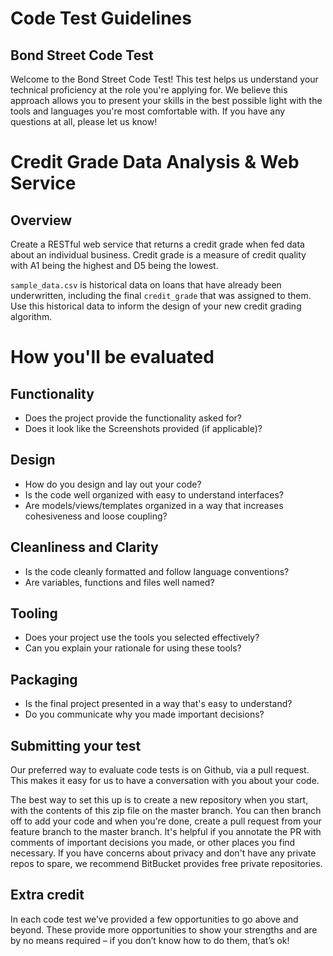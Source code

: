 Code Test Guidelines
====================

Bond Street Code Test
---------------------

Welcome to the Bond Street Code Test!
This test helps us understand your technical proficiency at the role
you're applying for. We believe this approach allows you to
present your skills in the best possible light with the tools and
languages you're most comfortable with.
If you have any questions at all, please let us know!

Credit Grade Data Analysis & Web Service
========================================

Overview
--------

Create a RESTful web service that returns a credit grade when fed data about an individual business. Credit grade is a measure of credit quality with A1 being the highest and D5 being the lowest.

`sample_data.csv` is historical data on loans that have already been underwritten, including the final `credit_grade` that was assigned to them. Use this historical data to inform the design of your new credit grading algorithm.

How you'll be evaluated
=======================

Functionality
-------------

* Does the project provide the functionality asked for?
* Does it look like the Screenshots provided (if applicable)?

Design
------

* How do you design and lay out your code?
* Is the code well organized with easy to understand
interfaces?
* Are models/views/templates organized in a way that
increases cohesiveness and loose coupling?

Cleanliness and Clarity
-----------------------

* Is the code cleanly formatted and follow language
conventions?
* Are variables, functions and files well named?

Tooling
-------

* Does your project use the tools you selected effectively?
* Can you explain your rationale for using these tools?

Packaging
---------

* Is the final project presented in a way that's easy to
understand?
* Do you communicate why you made important decisions?

Submitting your test
--------------------

Our preferred way to evaluate code tests is on Github, via a pull
request. This makes it easy for us to have a conversation with you
about your code.

The best way to set this up is to create a new repository when you
start, with the contents of this zip file on the master branch. You
can then branch off to add your code and when you're done, create
a pull request from your feature branch to the master branch. It's
helpful if you annotate the PR with comments of important
decisions you made, or other places you find necessary.
If you have concerns about privacy and don't have any private
repos to spare, we recommend BitBucket provides free private
repositories.

Extra credit
------------

In each code test we’ve provided a few opportunities to go above
and beyond. These provide more opportunities to show your
strengths and are by no means required – if you don’t know how to
do them, that’s ok!
